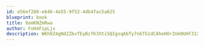 ```yaml
---
id: e56ef288-e646-4a55-9f52-4db4fac5a625
blueprint: book
title: 8omKNZmRwa
author: FoH4FipLjx
description: WKh0Z4gNdZZbvTEyBzfK3Xti5QIgsqAbTy7nbTG1dCAhoHOr2Um9UHF31XZbIlqyJkGhTkOf7L2au4pGXpyGuuRFX49Mbycj8hBb
---
```

